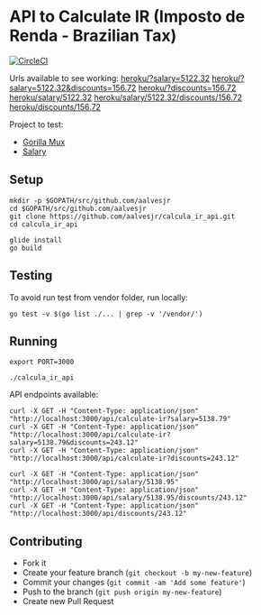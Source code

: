 # API to Calculate IR (Imposto de Renda - Brazilian Tax)
[![CircleCI](https://circleci.com/gh/aalvesjr/calcula_ir_api.svg?style=svg)](https://circleci.com/gh/aalvesjr/calcula_ir_api)

Urls available to see working: 
[heroku/?salary=5122.32](https://calcula-ir.herokuapp.com/api/calculate-ir?salary=5122.32)
[heroku/?salary=5122.32&discounts=156.72](https://calcula-ir.herokuapp.com/api/calculate-ir?salary=5122.32&discounts=156.72)
[heroku/?discounts=156.72](https://calcula-ir.herokuapp.com/api/calculate-ir?discounts=156.72)
[heroku/salary/5122.32](https://calcula-ir.herokuapp.com/api/salary/5122.32)
[heroku/salary/5122.32/discounts/156.72](https://calcula-ir.herokuapp.com/api/salary/5122.32/discounts/156.72)
[heroku/discounts/156.72](https://calcula-ir.herokuapp.com/api/discounts/156.72)

Project to test:
  - [Gorilla Mux](https://github.com/gorilla/mux)
  - [Salary](https://github.com/aalvesjr/salary)

## Setup

```
mkdir -p $GOPATH/src/github.com/aalvesjr
cd $GOPATH/src/github.com/aalvesjr
git clone https://github.com/aalvesjr/calcula_ir_api.git
cd calcula_ir_api

glide install
go build
```

## Testing

To avoid run test from vendor folder, run locally:

```
go test -v $(go list ./... | grep -v '/vendor/')
```

## Running

```
export PORT=3000

./calcula_ir_api

```

API endpoints available:

```
curl -X GET -H "Content-Type: application/json" "http://localhost:3000/api/calculate-ir?salary=5138.79"
curl -X GET -H "Content-Type: application/json" "http://localhost:3000/api/calculate-ir?salary=5138.79&discounts=243.12"
curl -X GET -H "Content-Type: application/json" "http://localhost:3000/api/calculate-ir?discounts=243.12"

curl -X GET -H "Content-Type: application/json" "http://localhost:3000/api/salary/5138.95"
curl -X GET -H "Content-Type: application/json" "http://localhost:3000/api/salary/5138.95/discounts/243.12"
curl -X GET -H "Content-Type: application/json" "http://localhost:3000/api/discounts/243.12"
```

## Contributing
- Fork it
- Create your feature branch (`git checkout -b my-new-feature`)
- Commit your changes (`git commit -am 'Add some feature'`)
- Push to the branch (`git push origin my-new-feature`)
- Create new Pull Request
